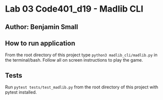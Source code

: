# Lab 03 Code401_d19 - Madlib CLI

## Author: Benjamin Small

## How to run application

From the root directory of this project type `python3 madlib_cli/madlib.py` in the terminal/bash. Follow all on screen instructions to play the game.

## Tests

Run `pytest tests/test_madlib.py` from the root directory of this project with pytest installed.
